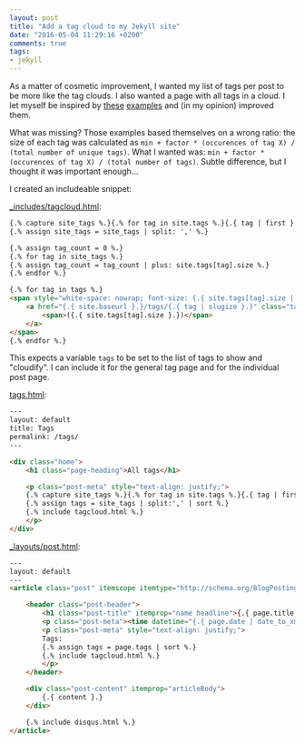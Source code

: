 ```yaml
---
layout: post
title: "Add a tag cloud to my Jekyll site"
date: "2016-05-04 11:29:16 +0200"
comments: true
tags:
- jekyll
---
```


As a matter of cosmetic improvement, I wanted my list of tags per post to be more like the tag clouds. I also wanted a page with all tags in a cloud. I let myself be inspired by [these](http://vvv.tobiassjosten.net/jekyll/jekyll-tag-cloud/) [examples](https://superdevresources.com/tag-cloud-jekyll/) and (in my opinion) improved them.

What was missing? Those examples based themselves on a wrong ratio: the size of each tag was calculated as `min + factor * (occurences of tag X) / (total number of unique tags)`. What I wanted was: `min + factor * (occurences of tag X) / (total number of tags)`. Subtle difference, but I thought it was important enough...

I created an includeable snippet:

[_includes/tagcloud.html](https://github.com/jovandeginste/jovandeginste.github.io/blob/master/_includes/tagcloud.html):

```html
{.% capture site_tags %.}{.% for tag in site.tags %.}{.{ tag | first }.}{.% unless forloop.last %.},{.% endunless %.}{.% endfor %.}{.% endcapture %.}
{.% assign site_tags = site_tags | split: ',' %.}

{.% assign tag_count = 0 %.}
{.% for tag in site_tags %.}
{.% assign tag_count = tag_count | plus: site.tags[tag].size %.}
{.% endfor %.}

{.% for tag in tags %.}
<span style="white-space: nowrap; font-size: {.{ site.tags[tag].size | times: 4.0 | divided_by: tag_count | plus: 1}.}em; padding: 0.6em;">
	<a href="{.{ site.baseurl }.}/tags/{.{ tag | slugize }.}" class="tag">{.{ tag | slugize }.}
		<span>({.{ site.tags[tag].size }.})</span>
	</a>
</span>
{.% endfor %.}
```

This expects a variable ```tags``` to be set to the list of tags to show and "cloudify". I can include it for the general tag page and for the individual post page.

[tags.html](https://github.com/jovandeginste/jovandeginste.github.io/blob/master/tags.html):

```html
---
layout: default
title: Tags
permalink: /tags/
---

<div class="home">
	<h1 class="page-heading">All tags</h1>

	<p class="post-meta" style="text-align: justify;">
	{.% capture site_tags %.}{.% for tag in site.tags %.}{.{ tag | first }.}{.% unless forloop.last %.},{.% endunless %.}{.% endfor %.}{.% endcapture %.}
	{.% assign tags = site_tags | split:',' | sort %.}
	{.% include tagcloud.html %.}
	</p>
</div>
```

[_layouts/post.html](https://github.com/jovandeginste/jovandeginste.github.io/blob/master/_layouts/post.html):

```html
---
layout: default
---
<article class="post" itemscope itemtype="http://schema.org/BlogPosting">

	<header class="post-header">
		<h1 class="post-title" itemprop="name headline">{.{ page.title }.}</h1>
		<p class="post-meta"><time datetime="{.{ page.date | date_to_xmlschema }.}" itemprop="datePublished">{.{ page.date | date: "%b %-d, %Y" }.}</time>{.% if page.author %.} • <span itemprop="author" itemscope itemtype="http://schema.org/Person"><span itemprop="name">{.{ page.author }.}</span></span>{.% endif %.}</p>
		<p class="post-meta" style="text-align: justify;">
		Tags:
		{.% assign tags = page.tags | sort %.}
		{.% include tagcloud.html %.}
		</p>
	</header>

	<div class="post-content" itemprop="articleBody">
		{.{ content }.}
	</div>

	{.% include disqus.html %.}
</article>
```
